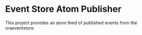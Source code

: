 # Event Store Atom Publisher

This project provides an atom feed of published events from the oraeventstore.
